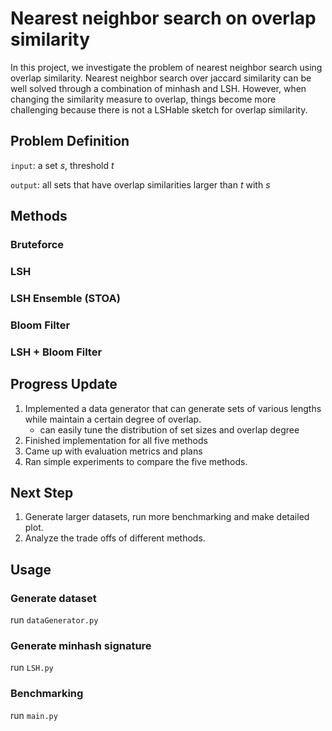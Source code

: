 # Nearest neighbor search on overlap similarity
In this project, we investigate the problem of nearest neighbor search using overlap similarity. 
Nearest neighbor search over jaccard similarity can be well solved through a combination of minhash and LSH.
However, when changing the similarity measure to overlap, things become more challenging because there is not a LSHable sketch for overlap similarity.

## Problem Definition
`input`: a set *s*, threshold *t*

`output`: all sets that have overlap similarities larger than *t* with *s* 

## Methods

### Bruteforce

### LSH

### LSH Ensemble (STOA)

### Bloom Filter

### LSH + Bloom Filter

## Progress Update
1. Implemented a data generator that can generate sets of various lengths while maintain a certain degree of overlap.
    - can easily tune the distribution of set sizes and overlap degree
2. Finished implementation for all five methods
3. Came up with evaluation metrics and plans
4. Ran simple experiments to compare the five methods.

## Next Step
1. Generate larger datasets, run more benchmarking and make detailed plot.
2. Analyze the trade offs of different methods.

## Usage
### Generate dataset
run `dataGenerator.py`
### Generate minhash signature
run `LSH.py`
### Benchmarking
run `main.py`